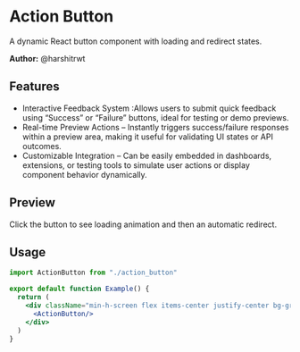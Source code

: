 # Action Button
A dynamic React button component with loading and redirect states.

**Author:** @harshitrwt

## Features

- Interactive Feedback System :Allows users to submit quick feedback using “Success” or “Failure” buttons, ideal for testing or demo previews.
- Real-time Preview Actions – Instantly triggers success/failure responses within a preview area, making it useful for validating UI states or API outcomes.
- Customizable Integration – Can be easily embedded in dashboards, extensions, or testing tools to simulate user actions or display component behavior dynamically.

## Preview
Click the button to see loading animation and then an automatic redirect.

## Usage

```jsx
import ActionButton from "./action_button"

export default function Example() {
  return (
    <div className="min-h-screen flex items-center justify-center bg-gray-900">
      <ActionButton/>
    </div>
  )
}
